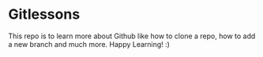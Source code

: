 # Gitlessons
This repo is to learn more about Github like how to clone a repo, how to add a new branch and much more. Happy Learning! :)
